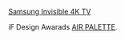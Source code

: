 [Samsung Invisible 4K TV](https://www.express.co.uk/life-style/science-technology/928892/Samsung-invisible-4K-TV-UK-price-release) <br>

iF Design Awarads [AIR PALETTE](https://ifworlddesignguide.com/search?search=samsung#/pages/page/entry/231890-air-quality-visualization/). <br>

